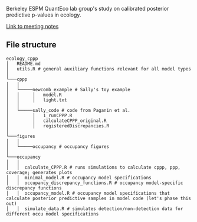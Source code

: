 Berkeley ESPM QuantEco lab group's study on calibrated posterior predictive p-values in ecology.

[Link to meeting notes](https://docs.google.com/document/d/1ZPJUCIgU28_Fm_4gV6fgKoFihSasZjHoTyGMsj6vVMU/edit?tab=t.0#heading=h.v38mx9tc4ayu)

## File structure

```
ecology_cppp
│   README.md
│   utils.R # general auxiliary functions relevant for all model types    
│
└───cppp
│   │
│   └─────newcomb_example # Sally's toy example
│   │     │   model.R
│   │     │   light.txt
│   │
│   └─────sally_code # code from Paganin et al.
│         │   1_runCPPP.R
│         │   calculateCPPP_original.R
│         │   registeredDiscrepancies.R
│   
└───figures
│   │
│   └─────occupancy # occupancy figures
│
└───occupancy
│   │
│   │  calculate_CPPP.R # runs simulations to calculate cppp, ppp, coverage; generates plots
│   │  minimal_model.R # occupancy model specifications
│   │  occupancy_discrepancy_functions.R # occupancy model-specific discrepancy functions
│   │  occupancy_model.R # occupancy model specifications that calculate posterior predictive samples in model code (let's phase this out)
│   │  simulate_data.R # simulates detection/non-detection data for different occu model specifications

```

